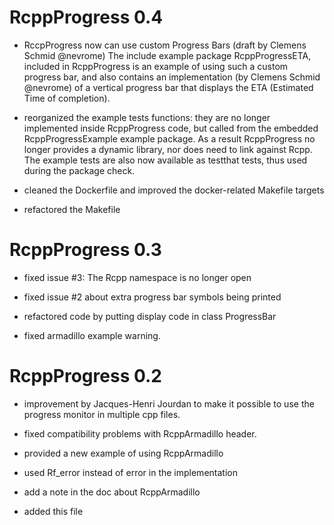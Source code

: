 # RcppProgress 0.4

  - RccpProgress now can use custom Progress Bars (draft by Clemens Schmid @nevrome)
    The include example package RcppProgressETA, included in RcppProgress is an
    example of using such a custom progress bar, and also contains an implementation
    (by Clemens Schmid @nevrome) of a vertical progress bar that displays the ETA
    (Estimated Time of completion).


  - reorganized the example tests functions: they are no longer implemented inside
    RcppProgress code, but called from the embedded RcppProgressExample example
    package. As a result RcppProgress no longer provides a dynamic library, nor
    does need to link against Rcpp. The example tests are also now available as
    testthat tests, thus used during the package check.

  - cleaned the Dockerfile and improved the docker-related Makefile targets

  - refactored the Makefile



# RcppProgress 0.3

* fixed issue #3: The Rcpp namespace is no longer open

* fixed issue #2 about extra progress bar symbols being printed

* refactored code by putting display code in class ProgressBar

* fixed armadillo example warning.


# RcppProgress 0.2

* improvement by Jacques-Henri Jourdan to make it possible to use the progress monitor in multiple cpp files.

* fixed compatibility problems with RcppArmadillo header.

* provided a new example of using RcppArmadillo

* used Rf_error instead of error in the implementation

* add a note in the doc about RcppArmadillo

* added this file


